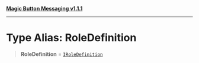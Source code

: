 [**Magic Button Messaging v1.1.1**](../README.md)

***

# Type Alias: RoleDefinition

> **RoleDefinition** = [`IRoleDefinition`](../interfaces/IRoleDefinition.md)
